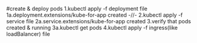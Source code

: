 #create & deploy pods
1.kubectl apply -f deployment file
  1a.deployment.extensions/kube-for-app created -//-
2.kubectl apply -f service file
  2a.service.extensions/kube-for-app created
3.verify that pods created & running
  3a.kubectl get pods
4.kubectl apply -f ingress(like loadBalancer) file
  